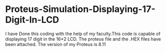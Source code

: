 # Proteus-Simulation-Displaying-17-Digit-In-LCD
I have Done this coding with the help of my faculty.This code is capable of displaying 17 digit in the 16*2 LCD. The proteus file and the 
.HEX files have been attached. The version of my Proteus is 8.11
